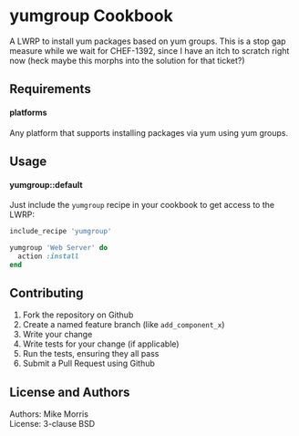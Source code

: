 yumgroup Cookbook
=================

A LWRP to install yum packages based on yum groups. This is a stop gap measure while we wait for CHEF-1392, since I have an itch to scratch right now (heck maybe this morphs into the solution for that ticket?)

Requirements
------------

#### platforms
Any platform that supports installing packages via yum using yum groups.

Usage
-----
#### yumgroup::default

Just include the `yumgroup` recipe in your cookbook to get access to the LWRP:

```ruby
include_recipe 'yumgroup'

yumgroup 'Web Server' do
  action :install
end
```

Contributing
------------

1. Fork the repository on Github
2. Create a named feature branch (like `add_component_x`)
3. Write your change
4. Write tests for your change (if applicable)
5. Run the tests, ensuring they all pass
6. Submit a Pull Request using Github

License and Authors
-------------------
Authors: Mike Morris  
License: 3-clause BSD
